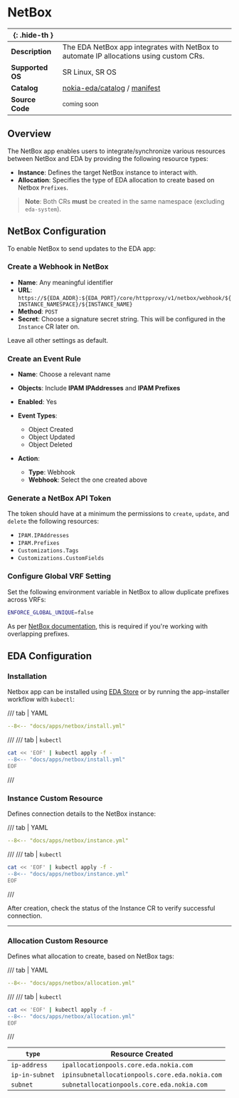 # NetBox

| <nbsp> {: .hide-th } |                                                                                        |
| -------------------- | -------------------------------------------------------------------------------------- |
| **Description**      | The EDA NetBox app integrates with NetBox to automate IP allocations using custom CRs. |
| **Supported OS**     | SR Linux, SR OS                                                                        |
| **Catalog**          | [nokia-eda/catalog][catalog] / [manifest][manifest]                                                          |
| **Source Code**      | <small>coming soon</small>                                                             |

[catalog]: https://github.com/nokia-eda/catalog
[manifest]: https://github.com/nokia-eda/catalog/blob/main/vendors/nokia/apps/netbox/manifest.yaml

## Overview

The NetBox app enables users to integrate/synchronize various resources between NetBox and EDA by providing the following resource types:

* **Instance**: Defines the target NetBox instance to interact with.
* **Allocation**: Specifies the type of EDA allocation to create based on Netbox `Prefixes`.

> **Note**: Both CRs **must** be created in the same namespace (excluding `eda-system`).

## NetBox Configuration

To enable NetBox to send updates to the EDA app:

### Create a Webhook in NetBox

* **Name**: Any meaningful identifier
* **URL**:
  `https://${EDA_ADDR}:${EDA_PORT}/core/httpproxy/v1/netbox/webhook/${INSTANCE_NAMESPACE}/${INSTANCE_NAME}`
* **Method**: `POST`
* **Secret**: Choose a signature secret string. This will be configured in the `Instance` CR later on.

Leave all other settings as default.

### Create an Event Rule

* **Name**: Choose a relevant name
* **Objects**: Include **IPAM IPAddresses** and **IPAM Prefixes**
* **Enabled**: Yes
* **Event Types**:

    * Object Created
    * Object Updated
    * Object Deleted

* **Action**:

    * **Type**: Webhook
    * **Webhook**: Select the one created above

### Generate a NetBox API Token

The token should have at a minimum the permissions to `create`, `update`, and `delete` the following resources:

* `IPAM.IPAddresses`
* `IPAM.Prefixes`
* `Customizations.Tags`
* `Customizations.CustomFields`

### Configure Global VRF Setting

Set the following environment variable in NetBox to allow duplicate prefixes across VRFs:

```bash
ENFORCE_GLOBAL_UNIQUE=false
```

As per [NetBox documentation](https://netboxlabs.com/docs/netbox/en/stable/models/ipam/vrf/), this is required if you're working with overlapping prefixes.

## EDA Configuration

### Installation

Netbox app can be installed using [EDA Store](app-store.md) or by running the app-installer workflow with `kubectl`:

/// tab | YAML

```yaml
--8<-- "docs/apps/netbox/install.yml"
```

///
/// tab | `kubectl`

```bash
cat << 'EOF' | kubectl apply -f -
--8<-- "docs/apps/netbox/install.yml"
EOF
```

///

### Instance Custom Resource

Defines connection details to the NetBox instance:

/// tab | YAML

```yaml
--8<-- "docs/apps/netbox/instance.yml"
```

///
/// tab | `kubectl`

```bash
cat << 'EOF' | kubectl apply -f -
--8<-- "docs/apps/netbox/instance.yml"
EOF
```

///

After creation, check the status of the Instance CR to verify successful connection.

---

### Allocation Custom Resource

Defines what allocation to create, based on NetBox tags:

/// tab | YAML

```yaml
--8<-- "docs/apps/netbox/allocation.yml"
```

///
/// tab | `kubectl`

```bash
cat << 'EOF' | kubectl apply -f -
--8<-- "docs/apps/netbox/allocation.yml"
EOF
```

///

| `type`         | Resource Created                               |
| -------------- | ---------------------------------------------- |
| `ip-address`   | `ipallocationpools.core.eda.nokia.com`         |
| `ip-in-subnet` | `ipinsubnetallocationpools.core.eda.nokia.com` |
| `subnet`       | `subnetallocationpools.core.eda.nokia.com`     |

